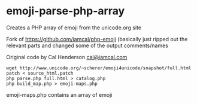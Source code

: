 # emoji-parse-php-array
Creates a PHP array of emoji from the unicode.org site

Fork of https://github.com/iamcal/php-emoji (basically just ripped out the relevant parts and changed some of the output comments/names

Original code by Cal Henderson cal@iamcal.com

```
wget http://www.unicode.org/~scherer/emoji4unicode/snapshot/full.html
patch < source_html.patch
php parse.php full.html > catalog.php
php build_map.php > emoji-maps.php
```

emoji-maps.php contains an array of emoji
